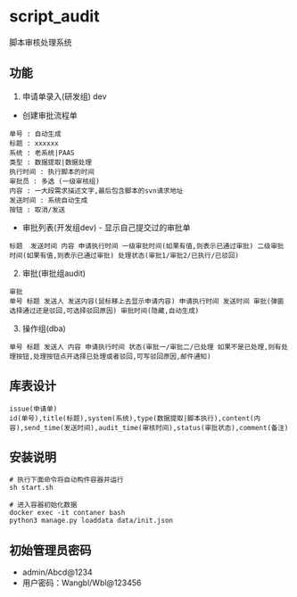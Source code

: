 # script_audit
脚本审核处理系统

## 功能
1. 申请单录入(研发组) dev

- 创建审批流程单

```
单号 : 自动生成
标题 : xxxxxx
系统 : 老系统|PAAS
类型 : 数据提取|数据处理
执行时间 : 执行脚本的时间
审批员 : 多选 (一级审核组) 
内容 : 一大段需求描述文字,最后包含脚本的svn请求地址
发送时间 : 系统自动生成
按钮 : 取消/发送
```
- 审批列表(开发组dev)  - 显示自己提交过的审批单
```
标题  发送时间 内容 申请执行时间 一级审批时间(如果有值,则表示已通过审批) 二级审批时间(如果有值,则表示已通过审批) 处理状态(审批1/审批2/已执行/已驳回) 

```

2. 审批(审批组audit)
```
审批 
单号 标题 发送人 发送内容(鼠标移上去显示申请内容) 申请执行时间 发送时间 审批(弹窗选择通过还是驳回,可选择驳回原因) 审批时间(隐藏,自动生成) 

```
3. 操作组(dba)
```
单号 标题 发送人 内容 申请执行时间 状态(审批一/审批二/已处理 如果不是已处理,则有处理按钮,处理按钮点开选择已处理或者驳回,可写驳回原因,邮件通知) 
```
## 库表设计
```
issue(申请单)
id(单号),title(标题),system(系统),type(数据提取|脚本执行),content(内容),send_time(发送时间),audit_time(审核时间),status(审批状态),comment(备注)

```
## 安装说明
```
# 执行下面命令将自动构件容器并运行
sh start.sh

# 进入容器初始化数据
docker exec -it contaner bash
python3 manage.py loaddata data/init.json

```
## 初始管理员密码
- admin/Abcd@1234
- 用户密码：Wangbl/Wbl@123456





